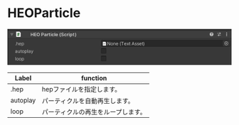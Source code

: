 
# HEOParticle
![HEOParticle](img/HEOParticle.jpg)

|  Label |  function  |
| ----   | ---- |
| .hep | hepファイルを指定します。 |
| autoplay | パーティクルを自動再生します。 |
| loop | パーティクルの再生をループします。 |
